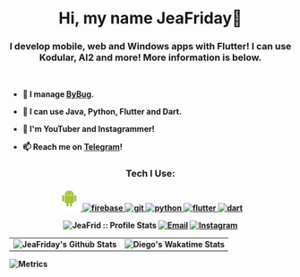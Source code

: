 <h1 align="center"><b>Hi, my name JeaFriday🚀<b></h1>
<h3 align="center"><b>I develop mobile, web and Windows apps with Flutter! I can use Kodular, AI2 and more! More information is below.<b></h3>

&nbsp;

- 📌 I manage [ByBug](https://bybug.net).

- 📌 I can use Java, Python, Flutter and Dart.

- 📌 I'm YouTuber and Instagrammer!

- 📫 Reach me on [Telegram](https://t.me/jeafrid)!

<h3 align="center">Tech I Use:</h3>
<p align="center"> <a href="https://developer.android.com" target="_blank"> <img src="https://raw.githubusercontent.com/devicons/devicon/master/icons/android/android-original-wordmark.svg" alt="android" width="40" height="40"/> </a> <a href="https://firebase.google.com/" target="_blank"><img src="https://www.vectorlogo.zone/logos/firebase/firebase-icon.svg" alt="firebase" width="40" height="40"/> </a> <a href="https://git-scm.com/" target="_blank"> <img src="https://www.vectorlogo.zone/logos/git-scm/git-scm-icon.svg" alt="git" width="40" height="40"/> </a>  <a href="https://www.python.org/" target="_blank"> <img src="https://www.vectorlogo.zone/logos/python/python-icon.svg" alt="python" width="40" height="40"/> </a> <a href="https://flutter.dev/" target="_blank"> <img src="https://www.vectorlogo.zone/logos/flutterio/flutterio-icon.svg" alt="flutter" width="40" height="40"/> </a> 
<a href="https://dart.dev/" target="_blank"> <img src="https://www.vectorlogo.zone/logos/dartlang/dartlang-icon.svg" alt="dart" width="40" height="40"/> </a></p>

<p align="center">
<img src="https://komarev.com/ghpvc/?username=JeaFrid&color=green" alt="JeaFrid :: Profile Stats"></a>
<a href="mailto:jeafriday@gmail.com"><img alt="Email" src="https://img.shields.io/badge/Email-jeafriday@gmail.com-blue?style=flat&logo=gmail"></a>
<a href="https://www.instagram.com/kirmizipatika.ml/"><img alt="Instagram" src="https://img.shields.io/badge/Instagram-kirmizipatika.ml-black?style=flat-square&logo=instagram"></a>
</p>

|                                                                                                                                        |                                                                                                                           |
| -------------------------------------------------------------------------------------------------------------------------------------- | ------------------------------------------------------------------------------------------------------------------------- |
| ![JeaFriday's Github Stats](https://github-readme-stats.vercel.app/api?username=JeaFrid&show_icons=true&theme=dark&count_private=true) | ![Diego's Wakatime Stats](https://github-readme-stats.vercel.app/api/wakatime?username=JeaFrid&layout=compact&theme=dark) |

![Metrics](https://metrics.lecoq.io/JeaFrid?template=classic&followup=1&isocalendar=1&isocalendar.duration=half-year&config.timezone=Europe%2FMadrid&config.animated=true)
